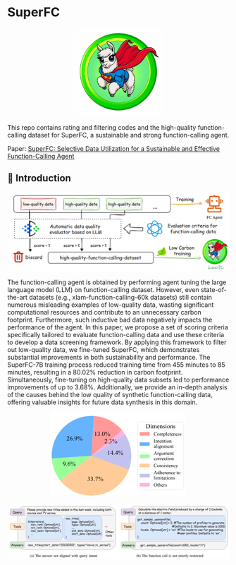 # SuperFC
<p align="center">
    <img src="assets\SuperFC.png" width=200 />
</p>


This repo contains rating and filtering codes and the high-quality function-calling dataset for SuperFC, a sustainable and strong function-calling agent.

Paper: [SuperFC: Selective Data Utilization for a Sustainable and Effective Function-Calling Agent]()


## 📣 Introduction
<p align="center">
    <img src="assets\workflow.png"/>
</p>



The function-calling agent is obtained by performing agent tuning the large language model (LLM) on function-calling dataset. However, even state-of-the-art datasets (e.g., xlam-function-calling-60k datasets) still contain numerous misleading examples of low-quality data, wasting significant computational resources and contribute to an unnecessary carbon footprint. Furthermore, such inductive bad data negatively impacts the performance of the agent. In this paper, we propose a set of scoring criteria specifically tailored to evaluate function-calling data and use these criteria to develop a data screening framework. By applying this framework to filter out low-quality data, we fine-tuned SuperFC, which demonstrates substantial improvements in both sustainability and performance. The SuperFC-7B training process reduced training time from 455 minutes to 85 minutes, resulting in a 80.02% reduction in carbon footprint. Simultaneously, fine-tuning on high-quality data subsets led to performance improvements of up to 3.68%. Additionally, we provide an in-depth analysis of the causes behind the low quality of synthetic function-calling data, offering valuable insights for future data synthesis in this domain.

<p align="center">
    <img src="assets\dimensions.png" style="zoom: 50%;" />
</p>

<p align="center">
    <img src="assets\case_study.png"/>
</p>
